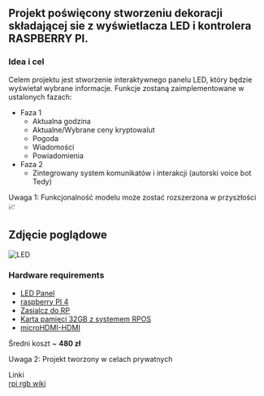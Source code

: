 ## Projekt poświęcony stworzeniu dekoracji składającej sie z wyświetlacza LED i kontrolera RASPBERRY PI.

### **Idea i cel**
Celem projektu jest stworzenie interaktywnego panelu LED, który będzie wyświetał wybrane informacje. Funkcje zostaną zaimplementowane w ustalonych fazach:
- Faza 1
  * Aktualna godzina
  * Aktualne/Wybrane ceny kryptowalut
  * Pogoda
  * Wiadomości 
  * Powiadomienia
- Faza 2
  * Zintegrowany system komunikatów i interakcji (autorski voice bot Tedy)


Uwaga 1: Funkcjonalność modelu może zostać rozszerzona w przyszłości 📈

## Zdjęcie poglądowe
![LED](https://elty.pl/userdata/public/gfx/15005/Panel-matrycowy-LED-RGB-6432.jpg)

### Hardware requirements
- <a href="https://elty.pl/pl/p/Panel-matrycowy-LED-RGB-6432/2988">LED Panel</a>
- <a href="https://botland.com.pl/moduly-i-zestawy-raspberry-pi-4b/14646-raspberry-pi-4-model-b-wifi-dualband-bluetooth-2gb-ram-15ghz-765756931175.html">raspberry PI 4</a>
- <a href="https://botland.com.pl/zasilacze-do-raspberry-pi-4b/14348-zasilacz-usb-c-51v-3a-do-raspberry-pi-4-oryginalny-czarny-644824914886.html">Zasialcz do RP</a>
- <a href ="https://botland.com.pl/karty-pamieci-raspberry-pi/14696-karta-pamieci-justpi-microsd-32gb-100mbs-klasa-10-system-raspberry-pi-os-5903351242493.html">Karta pamięci 32GB z systemem RPOS</a>
- <a href="https://botland.com.pl/przewody-i-zlacza-wideo/14729-przewod-microhdmi-hdmi-15m-lexton-lxhd77-5907760632098.html">microHDMI-HDMI</a>
  
Średni koszt ~ **480 zł**


Uwaga 2: Projekt tworzony w celach prywatnych

Linki  
<a href="https://github.com/hzeller/rpi-rgb-led-matrix">rpi rgb wiki</a>
